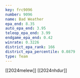 ```yaml
---
key: frc9096
number: 9096
name: Bad Weather
epa_end: 8.35
auto_epa_end: 3.95
teleop_epa_end: 3.99
endgame_epa_end: 0.42
winrate: 0.3226
district_epa_rank: 166
district_epa_percentile: 0.0879
type: Team
---
```

[[2024melew]]
[[2024nhdur]]
